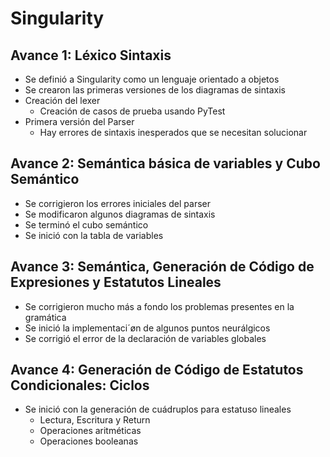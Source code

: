 # Singularity

## Avance 1: Léxico Sintaxis

-   Se definió a Singularity como un lenguaje orientado a objetos
-   Se crearon las primeras versiones de los diagramas de sintaxis
-   Creación del lexer
    -   Creación de casos de prueba usando PyTest
-   Primera versión del Parser
    -   Hay errores de sintaxis inesperados que se necesitan solucionar

## Avance 2: Semántica básica de variables y Cubo Semántico

-   Se corrigieron los errores iniciales del parser
-   Se modificaron algunos diagramas de sintaxis
-   Se terminó el cubo semántico
-   Se inició con la tabla de variables

## Avance 3: Semántica, Generación de Código de Expresiones y Estatutos Lineales

-   Se corrigieron mucho más a fondo los problemas presentes en la gramática
-   Se inició la implementaci´øn de algunos puntos neurálgicos
-   Se corrigió el error de la declaración de variables globales

## Avance 4: Generación de Código de Estatutos Condicionales: Ciclos

-   Se inició con la generación de cuádruplos para estatuso lineales
    -   Lectura, Escritura y Return
    -   Operaciones aritméticas
    -   Operaciones booleanas
